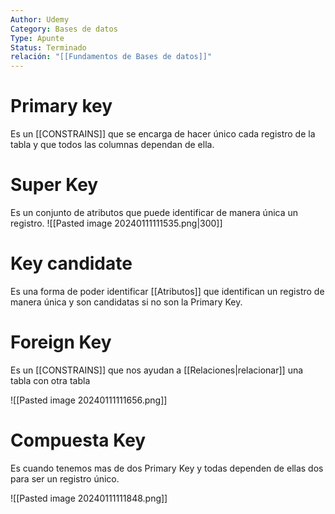 ```yaml
---
Author: Udemy
Category: Bases de datos
Type: Apunte
Status: Terminado
relación: "[[Fundamentos de Bases de datos]]"
---
```

# Primary key

Es un [[CONSTRAINS]] que se encarga de hacer único cada registro de la tabla y que todos las columnas dependan de ella.

# Super Key

Es un conjunto de atributos que puede identificar de manera única un registro.
![[Pasted image 20240111111535.png|300]]


# Key candidate

Es una forma de poder identificar [[Atributos]] que identifican un registro de manera única y son candidatas si no son la Primary Key.

# Foreign Key

Es un [[CONSTRAINS]] que nos ayudan a [[Relaciones|relacionar]] una tabla con otra tabla

![[Pasted image 20240111111656.png]]


# Compuesta Key

Es cuando tenemos mas de dos Primary Key y todas dependen de ellas dos para ser un registro único.

![[Pasted image 20240111111848.png]]
